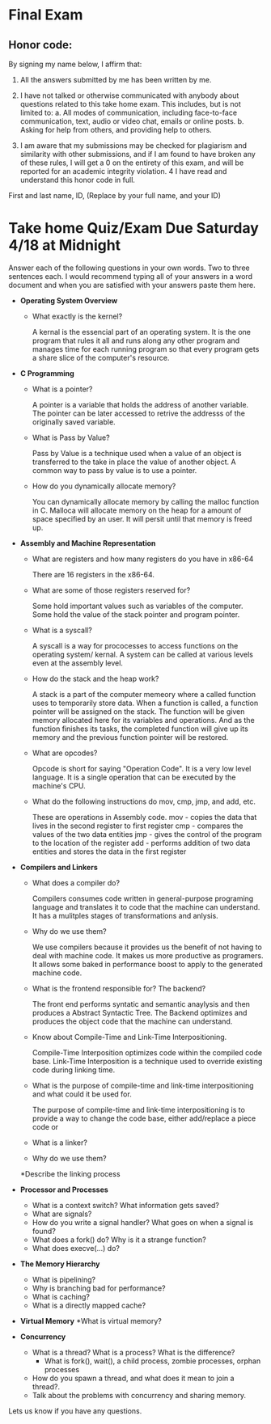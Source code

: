 # Final Exam

 ## Honor code: 
 
 By signing my name below, I affirm that:
 
 1. All the answers submitted by me has been written by me.
 
 2. I have not talked or otherwise communicated with anybody about 
    questions related to this take home exam. This includes, but is not limited to:
    a. All modes of communication, including face-to-face communication, text, 
       audio or video chat, emails or online posts.
    b. Asking for help from others, and providing help to others.

  3. I am aware that my submissions may be checked for plagiarism and 
     similarity with other submissions, and if I am found to have broken 
     any of these rules, I will get a 0 on the entirety of this exam, 
     and will be reported for an academic integrity violation.
  4 I have read and understand this honor code in full. 
   
  First and last name, ID, (Replace by your full name, and your ID)
  
# Take home Quiz/Exam Due Saturday 4/18  at Midnight

Answer each of the following questions in your own words. Two to three sentences each. I would recommend typing all of your
answers in a word document and when you are satisfied with your answers paste them here.

* **Operating System Overview**
    * What exactly is the kernel?
    
        A kernal is the essencial part of an operating system. It is the one
        program that rules it all and runs along any other program and manages
        time for each running program so that every program gets a share slice
        of the computer's resource.

* **C Programming**
    * What is a pointer? 
    
        A pointer is a variable that holds the address of another variable.    
        The pointer can be later accessed to retrive the addresss of the
        originally saved variable.

    * What is Pass by Value?
    
        Pass by Value is a technique used when a value of an object is transferred to
        the take in place the value of another object. A common way to pass by
        value is to use a pointer.

    * How do you dynamically allocate memory?
    
        You can dynamically allocate memory by calling the malloc function in C.
        Malloca will allocate memory on the heap for a amount of space specified
        by an user. It will persit until that memory is freed up.

* **Assembly and Machine Representation**
    * What are registers and how many registers do you have in x86-64
    
        There are 16 registers in the x86-64.

    * What are some of those registers reserved for?
    
        Some hold important values such as variables of the computer. Some hold
        the value of the stack pointer and program pointer.

    * What is a syscall?
    
        A syscall is a way for prococesses to access functions on the operating
        system/ kernal. A system can be called at various levels even at the
        assembly level.
        
    * How do the stack and the heap work?
    
        A stack is a part of the computer memeory where a called function uses
        to temporarily store data. When a function is called, a function pointer
        will be assigned on the stack. The function will be given memory allocated here
        for its variables and operations. And as the function finishes its
        tasks, the completed function will give up its memory and the previous
        function pointer will be restored.
        
    * What are opcodes?
    
        Opcode is short for saying "Operation Code". It is a very low level
        language. It is a single operation that can be executed by the machine's
        CPU.
        
    * What do the following instructions do mov, cmp, jmp, and add, etc.
    
        These are operations in Assembly code.
        mov - copies the data that lives in the second register to first
        register
        cmp - compares the values of the two data entities
        jmp - gives the control of the program to the location of the register
        add - performs addition of two data entities and stores the data in the
        first register

* **Compilers and Linkers**
    * What does a compiler do?
    
        Compilers consumes code written in general-purpose programing language
        and translates it to code that the machine can understand. It has a
        mulitples stages of transformations and anlysis. 

    * Why do we use them?
      
        We use compilers because it provides us the benefit of not having to
        deal with machine code. It makes us more productive as programers. It
        allows some baked in performance boost to apply to the generated machine
        code. 

    * What is the frontend responsible for? The backend?
      
        The front end performs syntatic and semantic anaylysis and then produces 
        a Abstract Syntactic Tree. The Backend optimizes and produces the object 
        code that the machine can understand.

    * Know about Compile-Time and Link-Time Interpositioning.
    
        Compile-Time Interposition optimizes code within the compiled code base.
        Link-Time Interposition is a technique used to override existing code 
        during linking time.
    
    * What is the purpose of compile-time and link-time interpositioning and what could it be used for.
      
        The purpose of compile-time and link-time interpositioning is to provide a 
        way to change the code base, either add/replace a piece code or 
      
    * What is a linker?
    
    * Why do we use them?
      
    *Describe the linking process
* **Processor and Processes**
    * What is a context switch? What information gets saved?
    * What are signals?
    * How do you write a signal handler? What goes on when a signal is found?
    * What does a fork() do? Why is it a strange function?
    * What does execve(...) do?
* **The Memory Hierarchy**
    * What is pipelining?
    * Why is branching bad for performance?
    * What is caching?
    * What is a directly mapped cache?
* **Virtual Memory**
    *What is virtual memory?
* **Concurrency**
    * What is a thread? What is a process? What is the difference?
      * What is fork(), wait(), a child process, zombie processes, orphan processes
    * How do you spawn a thread, and what does it mean to join a thread?.
    * Talk about the problems with concurrency and sharing memory.
    
    
Lets us know if you have any questions. 

      













 
 
